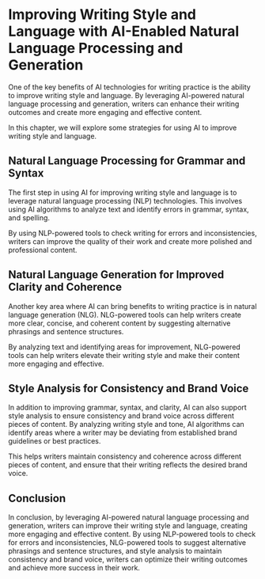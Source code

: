 Improving Writing Style and Language with AI-Enabled Natural Language Processing and Generation
============================================================================================================================================================

One of the key benefits of AI technologies for writing practice is the ability to improve writing style and language. By leveraging AI-powered natural language processing and generation, writers can enhance their writing outcomes and create more engaging and effective content.

In this chapter, we will explore some strategies for using AI to improve writing style and language.

Natural Language Processing for Grammar and Syntax
--------------------------------------------------

The first step in using AI for improving writing style and language is to leverage natural language processing (NLP) technologies. This involves using AI algorithms to analyze text and identify errors in grammar, syntax, and spelling.

By using NLP-powered tools to check writing for errors and inconsistencies, writers can improve the quality of their work and create more polished and professional content.

Natural Language Generation for Improved Clarity and Coherence
--------------------------------------------------------------

Another key area where AI can bring benefits to writing practice is in natural language generation (NLG). NLG-powered tools can help writers create more clear, concise, and coherent content by suggesting alternative phrasings and sentence structures.

By analyzing text and identifying areas for improvement, NLG-powered tools can help writers elevate their writing style and make their content more engaging and effective.

Style Analysis for Consistency and Brand Voice
----------------------------------------------

In addition to improving grammar, syntax, and clarity, AI can also support style analysis to ensure consistency and brand voice across different pieces of content. By analyzing writing style and tone, AI algorithms can identify areas where a writer may be deviating from established brand guidelines or best practices.

This helps writers maintain consistency and coherence across different pieces of content, and ensure that their writing reflects the desired brand voice.

Conclusion
----------

In conclusion, by leveraging AI-powered natural language processing and generation, writers can improve their writing style and language, creating more engaging and effective content. By using NLP-powered tools to check for errors and inconsistencies, NLG-powered tools to suggest alternative phrasings and sentence structures, and style analysis to maintain consistency and brand voice, writers can optimize their writing outcomes and achieve more success in their work.
